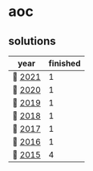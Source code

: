 # aoc

## solutions
| year | finished |
| ---- | -------- |
| :christmas_tree: [2021](/aoc/src/bin/aoc2021) | 1 |
| :christmas_tree: [2020](/aoc/src/bin/aoc2020) | 1 |
| :christmas_tree: [2019](/aoc/src/bin/aoc2019) | 1 |
| :christmas_tree: [2018](/aoc/src/bin/aoc2018) | 1 |
| :christmas_tree: [2017](/aoc/src/bin/aoc2017) | 1 |
| :christmas_tree: [2016](/aoc/src/bin/aoc2016) | 1 |
| :christmas_tree: [2015](/aoc/src/bin/aoc2015) | 4 |